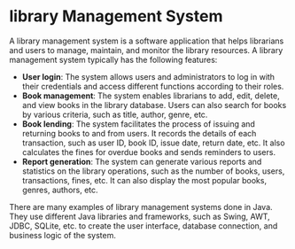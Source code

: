 # library Management System

A library management system is a software application that helps librarians and users to manage, maintain, and monitor the library resources. A library management system typically has the following features:

- **User login**: The system allows users and administrators to log in with their credentials and access different functions according to their roles.
- **Book management**: The system enables librarians to add, edit, delete, and view books in the library database. Users can also search for books by various criteria, such as title, author, genre, etc.
- **Book lending**: The system facilitates the process of issuing and returning books to and from users. It records the details of each transaction, such as user ID, book ID, issue date, return date, etc. It also calculates the fines for overdue books and sends reminders to users.
- **Report generation**: The system can generate various reports and statistics on the library operations, such as the number of books, users, transactions, fines, etc. It can also display the most popular books, genres, authors, etc.

There are many examples of library management systems done in Java. They use different Java libraries and frameworks, such as Swing, AWT, JDBC, SQLite, etc. to create the user interface, database connection, and business logic of the system.
